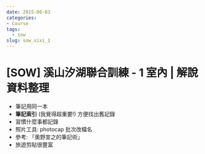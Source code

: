 ```yaml
---
date: 2015-06-03
categories:
- Course
tags:
  - sow
slug: sow_xixi_1
---
```


# [SOW] 溪山汐湖聯合訓練 - 1 室內 | 解說資料整理

* 筆記用同一本
* **筆記索引** (我覺得超重要!) 方便找出舊記錄
* 習慣什麼事都記錄
* 照片工具: photocap 批次改檔名
* 參考: 「奧野宣之的筆記術」
* 旅遊剪貼很豐富
